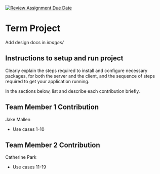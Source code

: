 [![Review Assignment Due Date](https://classroom.github.com/assets/deadline-readme-button-22041afd0340ce965d47ae6ef1cefeee28c7c493a6346c4f15d667ab976d596c.svg)](https://classroom.github.com/a/2tEDYwzN)
# Term Project

Add design docs in *images/*

## Instructions to setup and run project
Clearly explain the steps required to install and configure necessary packages,
for both the server and the client, and the sequence of steps required to get
your application running.

In the sections below, list and describe each contribution briefly.

## Team Member 1 Contribution
Jake Mallen

- Use cases 1-10

## Team Member 2 Contribution
Catherine Park

- Use cases 11-19
